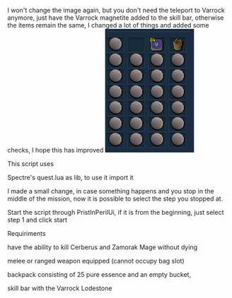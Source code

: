 I won't change the image again, but you don't need the teleport to Varrock anymore, just have the Varrock magnetite added to the skill bar, otherwise the items remain the same, I changed a lot of things and added some checks, I hope this has improved
![Bag](https://github.com/PedroMars/MeDeposit/blob/main/Captura%20de%20tela%202025-05-26%20200511.png?raw=true)


This script uses

Spectre's quest.lua as lib, to use it import it


I made a small change, in case something happens and you stop in the middle of the mission, now it is possible to select the step you stopped at.

Start the script through PristInPerilUi, if it is from the beginning, just select step 1 and click start

Requiriments 

have the ability to kill Cerberus and Zamorak Mage without dying

melee or ranged weapon equipped (cannot occupy bag slot)

backpack consisting of 25 pure essence and an empty bucket,

skill bar with the Varrock Lodestone